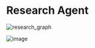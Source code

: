 # Research Agent
![research_graph](https://github.com/user-attachments/assets/166ea0c6-548e-4591-be17-503ae6de154a)

![image](https://github.com/user-attachments/assets/d85323b3-2de7-4bdc-ae95-471c80424f33)
